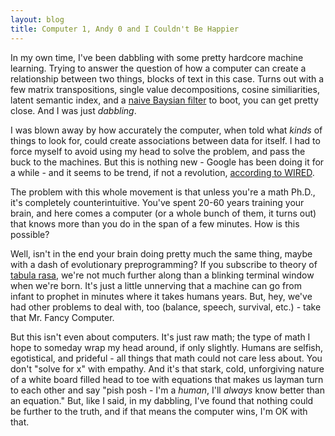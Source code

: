 ```yaml
---
layout: blog
title: Computer 1, Andy 0 and I Couldn't Be Happier
---
```

In my own time, I've been dabbling with some pretty hardcore machine learning. Trying to answer the question of how a computer can create a relationship between two things, blocks of text in this case. Turns out with a few matrix transpositions, single value decompositions, cosine similiarities, latent semantic index, and a [naive Baysian filter](http://www.igvita.com/2007/05/23/bayes-classification-in-ruby/) to boot, you can get pretty close. And I was just _dabbling_.

I was blown away by how accurately the computer, when told what _kinds_ of things to look for, could create associations between data for itself. I had to force myself to avoid using my head to solve the problem, and pass the buck to the machines. But this is nothing new - Google has been doing it for a while - and it seems to be trend, if not a revolution, [according to WIRED](http://www.wired.com/science/discoveries/magazine/16-07/pb_theory).

The problem with this whole movement is that unless you're a math Ph.D., it's completely counterintuitive. You've spent 20-60 years training your brain, and here comes a computer (or a whole bunch of them, it turns out) that knows more than you do in the span of a few minutes. How is this possible?

Well, isn't in the end your brain doing pretty much the same thing, maybe with a dash of evolutionary preprogramming? If you subscribe to theory of [tabula rasa](http://en.wikipedia.org/wiki/Tabula_rasa), we're not much further along than a blinking terminal window when we're born. It's just a little unnerving that a machine can go from infant to prophet in minutes where it takes humans years. But, hey, we've had other problems to deal with, too (balance, speech, survival, etc.) - take that Mr. Fancy Computer.

But this isn't even about computers. It's just raw math; the type of math I hope to someday wrap my head around, if only slightly. Humans are selfish, egotistical, and prideful - all things that math could not care less about. You don't "solve for x" with empathy. And it's that stark, cold, unforgiving nature of a white board filled head to toe with equations that makes us layman turn to each other and say "pish posh - I'm a _human_, I'll _always_ know better than an equation." But, like I said, in my dabbling, I've found that nothing could be further to the truth, and if that  means the computer wins, I'm OK with that.
